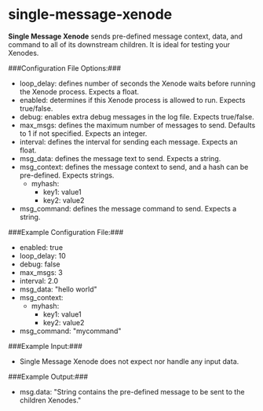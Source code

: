single-message-xenode
=====================

**Single Message Xenode** sends pre-defined message context, data, and command to all of its downstream children. It is ideal for testing your Xenodes.

###Configuration File Options:###
* loop_delay: defines number of seconds the Xenode waits before running the Xenode process. Expects a float. 
* enabled: determines if this Xenode process is allowed to run. Expects true/false.
* debug: enables extra debug messages in the log file. Expects true/false.
* max_msgs: defines the maximum number of messages to send. Defaults to 1 if not specified. Expects an integer.
* interval: defines the interval for sending each message. Expects an float.
* msg_data: defines the message text to send. Expects a string.
* msg_context: defines the message context to send, and a hash can be pre-defined. Expects strings.
  - myhash:
    + key1: value1
    + key2: value2
* msg_command: defines the message command to send. Expects a string.

###Example Configuration File:###
* enabled: true
* loop_delay: 10
* debug: false
* max_msgs: 3
* interval: 2.0
* msg_data: "hello world"
* msg_context: 
  - myhash:
    + key1: value1
    + key2: value2
* msg_command: "mycommand"

###Example Input:###
* Single Message Xenode does not expect nor handle any input data.

###Example Output:###
* msg.data: "String contains the pre-defined message to be sent to the children Xenodes."
